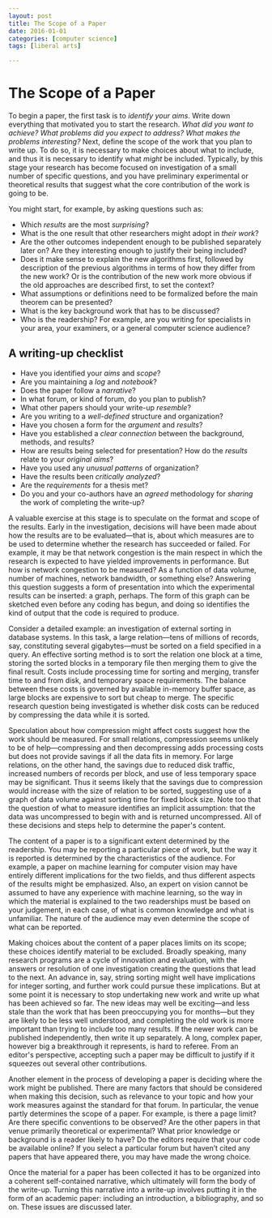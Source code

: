 ```yaml
---
layout: post
title: The Scope of a Paper
date: 2016-01-01
categories: [computer science]
tags: [liberal arts]

---
```


# The Scope of a Paper

To begin a paper, the first task is to *identify your aims*. Write down everything that motivated you to start the research. *What did you want to achieve? What problems did you expect to address? What makes the problems interesting?* Next, define the scope of the work that you plan to write up. To do so, it is necessary to make choices about what to include, and thus it is necessary to identify what *might* be included. Typically, by this stage your research has become focused on investigation of a small number of specific questions, and you have preliminary experimental or theoretical results that suggest what the core contribution of the work is going to be.

You might start, for example, by asking questions such as:

* Which *results* are the most *surprising*?
* What is the one result that other researchers might adopt in *their work*?
* Are the other outcomes independent enough to be published separately later on? Are they interesting enough to justify their being included?
* Does it make sense to explain the new algorithms first, followed by description of the previous algorithms in terms of how they differ from the new work? Or is the contribution of the new work more obvious if the old approaches are described first, to set the context?
* What assumptions or definitions need to be formalized before the main theorem can be presented?
* What is the key background work that has to be discussed?
* Who is the readership? For example, are you writing for specialists in your
area, your examiners, or a general computer science audience?

## A writing-up checklist

* Have you identified your *aims* and *scope*?
* Are you maintaining a *log* and *notebook*?
* Does the paper follow a *narrative*?
* In what forum, or kind of forum, do you plan to publish?
* What other papers should your write-up *resemble*?
* Are you writing to a *well-defined* structure and organization?
* Have you chosen a form for the *argument* and *results*?
* Have you established a *clear connection* between the background, methods, and results?
* How are results being selected for presentation? How do the *results* relate to your *original aims*?
* Have you used any *unusual patterns* of organization? 
* Have the results been *critically analyzed*?
* Are the *requirements* for a thesis met?
* Do you and your co-authors have an *agreed* methodology for *sharing* the work of completing the write-up?

A valuable exercise at this stage is to speculate on the format and scope
of the results. Early in the investigation, decisions will have been made about how the results are to be evaluated—that is, about which measures are to be used to determine whether the research has succeeded or failed. For example, it may be that network congestion is the main respect in which the research is expected to have yielded improvements in performance. But how is network congestion to be measured? As a function of data volume, number of machines, network bandwidth, or something else? Answering this question suggests a form of presentation into which the experimental results can be inserted: a graph, perhaps. The form of this graph can be sketched even before any coding has begun, and doing so identifies the kind of output that the code is required to produce.

Consider a detailed example: an investigation of external sorting in database systems. In this task, a large relation—tens of millions of records, say, constituting several gigabytes—must be sorted on a field specified in a query. An effective sorting method is to sort the relation one block at a time, storing the sorted blocks in a temporary file then merging them to give the final result. Costs include processing time for sorting and merging, transfer time to and from disk, and temporary space requirements. The balance between these costs is governed by available in-memory buffer space, as large blocks are expensive to sort but cheap to merge. The specific research question being investigated is whether disk costs can be reduced by compressing the data while it is sorted.

Speculation about how compression might affect costs suggest how the work should be measured. For small relations, compression seems unlikely to be of help—compressing and then decompressing adds processing costs but does not provide savings if all the data fits in memory. For large relations, on the other hand, the savings due to reduced disk traffic, increased numbers of records per block, and use of less temporary space may be significant. Thus it seems likely that the savings due to compression would increase with the size of relation to be sorted, suggesting use of a graph of data volume against sorting time for fixed block size. Note too that the question of what to measure identifies an implicit assumption: that the data was uncompressed to begin with and is returned uncompressed. All of these decisions and steps help to determine the paper's content.

The content of a paper is to a significant extent determined by the readership. You may be reporting a particular piece of work, but the way it is reported is determined by the characteristics of the audience. For example, a paper on machine learning for computer vision may have entirely different implications for the two fields, and thus different aspects of the results might be emphasized. Also, an expert on vision cannot be assumed to have any experience with machine learning, so the way in which the material is explained to the two readerships must be based on your judgement, in each case, of what is common knowledge and what is unfamiliar. The nature of the audience may even determine the scope of what can be reported.

Making choices about the content of a paper places limits on its scope; these choices identify material to be excluded. Broadly speaking, many research programs are a cycle of innovation and evaluation, with the answers or resolution of one investigation creating the questions that lead to the next. An advance in, say, string sorting might well have implications for integer sorting, and further work could pursue these implications. But at some point it is necessary to stop undertaking new work and write up what has been achieved so far. The new ideas may well be exciting—and less stale than the work that has been preoccupying you for months—but they are likely to be less well understood, and completing the old work is more important than trying to include too many results. If the newer work can be published independently, then write it up separately. A long, complex paper, however big a breakthrough it represents, is hard to referee. From an editor's perspective, accepting such a paper may be difficult to justify if it squeezes out several other contributions.

Another element in the process of developing a paper is deciding where the work might be published. There are many factors that should be considered when making this decision, such as relevance to your topic and how your work measures against the standard for that forum. In particular, the venue partly determines the scope of a paper. For example, is there a page limit? Are there specific conventions to be observed? Are the other papers in that venue primarily theoretical or experimental? What prior knowledge or background is a reader likely to have? Do the editors require that your code be available online? If you select a particular forum but haven’t cited any papers that have appeared there, you may have made the wrong choice.

Once the material for a paper has been collected it has to be organized into a coherent self-contained narrative, which ultimately will form the body of the write-up. Turning this narrative into a write-up involves putting it in the form of an academic paper: including an introduction, a bibliography, and so on. These issues are discussed later.
